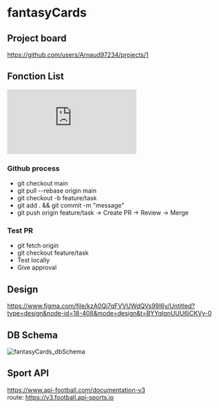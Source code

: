 # fantasyCards

## Project board
https://github.com/users/Arnaud97234/projects/1

## Fonction List
![Fonction List](https://github.com/Arnaud97234/fantasyCards/blob/main/docs/FonctionList.md)

### Github process
- git checkout main
- git pull --rebase origin main
- git checkout -b feature/task
- git add . && git commit -m "message"
- git push origin feature/task
-> Create PR
-> Review
-> Merge

### Test PR
- git fetch origin
- git checkout feature/task
- Test locally
- Give approval

## Design
https://www.figma.com/file/kzA0Qj7qFVVUWdQVs99I6y/Untitled?type=design&node-id=18-408&mode=design&t=BYYqIgnUUU6iCKVy-0

## DB Schema
![fantasyCards_dbSchema](![fantasyCard_dbSchema](https://github.com/Arnaud97234/fantasyCards/assets/13007150/55c64fbe-c610-4730-9412-359c8de85571)
)

## Sport API
https://www.api-football.com/documentation-v3  
route: https://v3.football.api-sports.io
